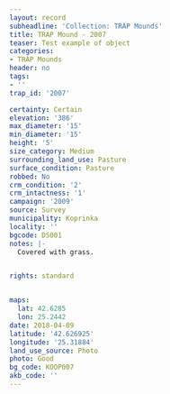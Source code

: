 ```yaml
---
layout: record
subheadline: 'Collection: TRAP Mounds'
title: TRAP Mound - 2007
teaser: Test example of object
categories:
- TRAP Mounds
header: no
tags:
- ''
trap_id: '2007'

certainty: Certain
elevation: '386'
max_diameter: '15'
min_diameter: '15'
height: '5'
size_category: Medium
surrounding_land_use: Pasture
surface_condition: Pasture
robbed: No
crm_condition: '2'
crm_intactness: '1'
campaign: '2009'
source: Survey
municipality: Koprinka
locality: ''
bgcode: DS001
notes: |-
  Covered with grass.


rights: standard


maps:
  lat: 42.6285
  lon: 25.2442
date: 2018-04-09
latitude: '42.626925'
longitude: '25.31884'
land_use_source: Photo
photo: Good
bg_code: KOOP007
akb_code: ''
---
```

